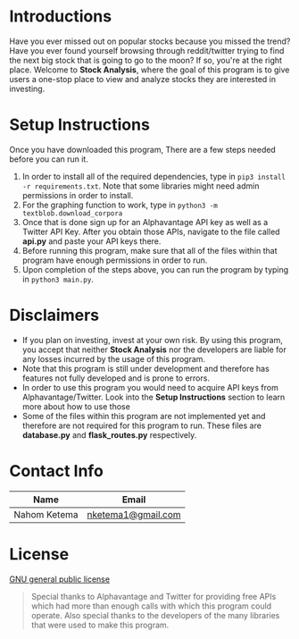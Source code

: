 # Introductions
Have you ever missed out on popular stocks because you missed the trend? Have you ever found yourself browsing through reddit/twitter trying to find the next big stock that is going to go to the moon? If so, you're at the right place.
Welcome to **Stock Analysis**, where the goal of this program is to give users a one-stop place to view and analyze stocks they are interested in investing.

# Setup Instructions
Once you have downloaded this program, There are a few steps needed before you can run it. 
1. In order to install all of the required dependencies, type in ``pip3 install -r requirements.txt``. Note that some libraries might need admin permissions in order to install.
2. For the graphing function to work, type in ``python3 -m textblob.download_corpora``
3. Once that is done sign up for an Alphavantage API key as well as a Twitter API Key. After you obtain those APIs, navigate to the file called **api.py** and paste your API keys there.
4. Before running this program, make sure that all of the files within that program have enough permissions in order to run.
5. Upon completion of the steps above, you can run the program by typing in ``python3 main.py``.

# Disclaimers
* If you plan on investing, invest at your own risk. By using this program, you accept that neither **Stock Analysis** nor the developers are liable for any losses incurred by the usage of this program.
* Note that this program is still under development and therefore has features not fully developed and is prone to errors.
* In order to use this program you would need to acquire API keys from Alphavantage/Twitter. Look into the **Setup Instructions** section to learn more about how to use those
* Some of the files within this program are not implemented yet and therefore are not required for this program to run. These files are **database.py** and **flask_routes.py** respectively.

# Contact Info

Name          | Email
--------------|-------------
Nahom Ketema  |  nketema1@gmail.com

# License
[GNU general public license](license/license.md)

> Special thanks to Alphavantage and Twitter for providing free APIs which had more than enough calls with which this program could operate. Also special thanks to the developers of the many libraries that were used to make this program.